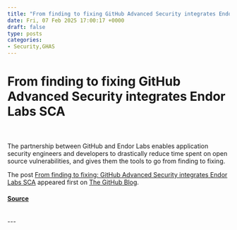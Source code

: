 ```yaml
---
title: "From finding to fixing GitHub Advanced Security integrates Endor Labs SCA"
date: Fri, 07 Feb 2025 17:00:17 +0000
draft: false
type: posts
categories: 
- Security,GHAS
---
```

# From finding to fixing GitHub Advanced Security integrates Endor Labs SCA

<br/>

<br/>
The partnership between GitHub and Endor Labs enables application security engineers and developers to drastically reduce time spent on open source vulnerabilities, and gives them the tools to go from finding to fixing.

The post [From finding to fixing: GitHub Advanced Security integrates Endor Labs SCA](https://github.blog/security/from-finding-to-fixing-github-advanced-security-integrates-endor-labs-sca/) appeared first on [The GitHub Blog](https://github.blog).

#### [Source](https://github.blog/security/from-finding-to-fixing-github-advanced-security-integrates-endor-labs-sca/)

<br/>
---
